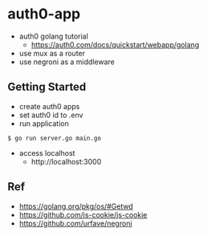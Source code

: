 # auth0-app
- auth0 golang tutorial
    - https://auth0.com/docs/quickstart/webapp/golang
- use mux as a router
- use negroni as a middleware

## Getting Started
- create auth0 apps
- set auth0 id to .env
- run application

```$xslt
$ go run server.go main.go
```

- access localhost
    - http://localhost:3000

## Ref
- https://golang.org/pkg/os/#Getwd
- https://github.com/js-cookie/js-cookie
- https://github.com/urfave/negroni